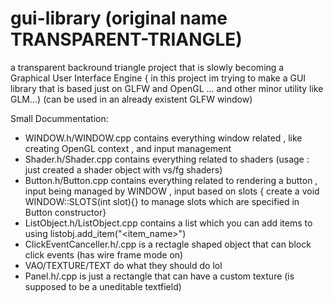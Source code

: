 # gui-library (original name TRANSPARENT-TRIANGLE)
a transparent backround triangle project that is slowly becoming a Graphical User Interface Engine
{ in this project im trying to make a GUI library that is based just on GLFW and OpenGL ... and other minor utility like GLM...)
(can be used in an already existent GLFW window)

Small Docummentation:
- WINDOW.h/WINDOW.cpp contains everything window related , like creating OpenGL context , and input management
- Shader.h/Shader.cpp contains everything related to shaders (usage : just created a shader object with vs/fg shaders)
- Button.h/Button.cpp contains everything related to rendering a button , input being managed by WINDOW , input based on slots 
{ create a void WINDOW::SLOTS(int slot){} to manage slots which are specified in Button constructor}
- ListObject.h/ListObject.cpp contains a list which you can add items to using listobj.add_item("<item_name>")
- ClickEventCanceller.h/.cpp is a rectagle shaped object that can block click events (has wire frame mode on)
- VAO/TEXTURE/TEXT do what they should do lol
- Panel.h/.cpp is just a rectangle that can have a custom texture (is supposed to be a uneditable textfield)

